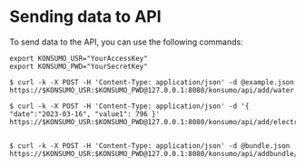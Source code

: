 # Sending data to API

To send data to the API, you can use the following commands:

```console
export KONSUMO_USR="YourAccessKey"
export KONSUMO_PWD="YourSecretKey"

$ curl -k -X POST -H 'Content-Type: application/json' -d @example.json https://$KONSUMO_USR:$KONSUMO_PWD@127.0.0.1:8080/konsumo/api/add/water

$ curl -k -X POST -H 'Content-Type: application/json' -d '{ "date":"2023-03-16", "value1": 796 }' https://$KONSUMO_USR:$KONSUMO_PWD@127.0.0.1:8080/konsumo/api/add/electricity


$ curl -k -X POST -H 'Content-Type: application/json' -d @bundle.json https://$KONSUMO_USR:$KONSUMO_PWD@127.0.0.1:8080/konsumo/api/addbundle/gazoline
```